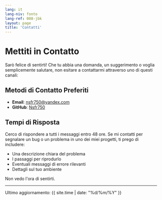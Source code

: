 ```yaml
---
lang: it
lang-niv: fonto
lang-ref: 008-jbk
layout: page
title: 'Contatti'
---
```


# Mettiti in Contatto

Sarò felice di sentirti! Che tu abbia una domanda, un suggerimento o voglia semplicemente salutare, non esitare a contattarmi attraverso uno di questi canali:

## Metodi di Contatto Preferiti

- **Email**: [nsfr750@yandex.com](mailto:nsfr750@yandex.com)
- **GitHub**: [Nsfr750](https://github.com/Nsfr750)

## Tempi di Risposta

Cerco di rispondere a tutti i messaggi entro 48 ore. Se mi contatti per segnalare un bug o un problema in uno dei miei progetti, ti prego di includere:

- Una descrizione chiara del problema
- I passaggi per riprodurlo
- Eventuali messaggi di errore rilevanti
- Dettagli sul tuo ambiente

Non vedo l'ora di sentirti.

---

Ultimo aggiornamento: {{ site.time | date: "%d/%m/%Y" }}

